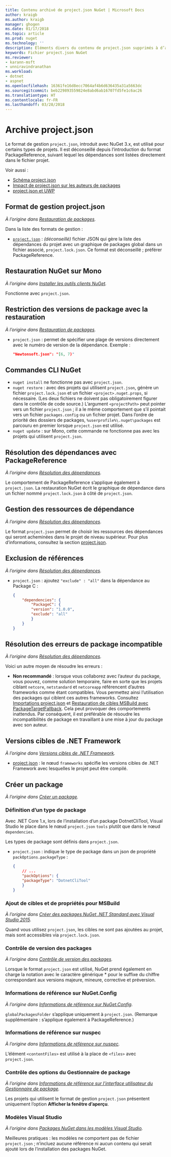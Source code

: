 ```yaml
---
title: Contenu archivé de project.json NuGet | Microsoft Docs
author: kraigb
ms.author: kraigb
manager: ghogen
ms.date: 01/17/2018
ms.topic: article
ms.prod: nuget
ms.technology: ''
description: Éléments divers du contenu de project.json supprimés à d’autres endroits de la documentation NuGet.
keywords: Fichier project.json NuGet
ms.reviewer:
- karann-msft
- unniravindranathan
ms.workload:
- dotnet
- aspnet
ms.openlocfilehash: 16361fe16d8ecc7064af4b6d636435a31a5663dc
ms.sourcegitcommit: beb229893559824e8abd6ab16707fd5fe1c6ac26
ms.translationtype: HT
ms.contentlocale: fr-FR
ms.lasthandoff: 03/28/2018
---
```

# <a name="projectjson-archive"></a>Archive project.json

Le format de gestion `project.json`, introduit avec NuGet 3.x, est utilisé pour certains types de projets. Il est déconseillé depuis l’introduction du format PackageReference, suivant lequel les dépendances sont listées directement dans le fichier projet.

Voir aussi :

- [Schéma project.json](project-json.md)
- [Impact de project.json sur les auteurs de packages](project-json-impact.md)
- [project.json et UWP](project-json-and-uwp.md)

## <a name="projectjson-management-format"></a>Format de gestion project.json

*À l’origine dans [Restauration de packages](../what-is-nuget.md).*

Dans la liste des formats de gestion :

- [`project.json`](project-json.md) : *(déconseillé)* fichier JSON qui gère la liste des dépendances du projet avec un graphique de packages global dans un fichier associé, `project.lock.json`. Ce format est déconseillé ; préférer PackageReference.

## <a name="nuget-restore-on-mono"></a>Restauration NuGet sur Mono

*À l’origine dans [Installer les outils clients NuGet](../install-nuget-client-tools.md).*

Fonctionne avec `project.json`.

## <a name="constraining-package-versions-with-restore"></a>Restriction des versions de package avec la restauration

*À l’origine dans [Restauration de packages](../consume-packages/package-restore.md#constraining-package-versions-with-restore).*

- `project.json` : permet de spécifier une plage de versions directement avec le numéro de version de la dépendance. Exemple :

    ```json
    "Newtonsoft.json": "[6, 7)"
    ```

## <a name="nuget-cli-commands"></a>Commandes CLI NuGet

- `nuget install` ne fonctionne pas avec `project.json`.
- `nuget restore` : avec des projets qui utilisent `project.json`, génère un fichier `project.lock.json` et un fichier `<project>.nuget.props`, si nécessaire. (Les deux fichiers ne doivent pas obligatoirement figurer dans le contrôle de code source.) L’argument `<projectPath>` peut pointer vers un fichier `project.json` ; il a le même comportement que s’il pointait vers un fichier `packages.config` ou un fichier projet. Dans l’ordre de priorité des dossiers de packages, `%userprofile%\.nuget\packages` est parcouru en premier lorsque `project.json` est utilisé.
- `nuget update` : sur Mono, cette commande ne fonctionne pas avec les projets qui utilisent `project.json`.

## <a name="dependency-resolution-with-packagereference"></a>Résolution des dépendances avec PackageReference

*À l’origine dans [Résolution des dépendances](../consume-packages/dependency-resolution.md#dependency-resolution-with-packagereference).*

Le comportement de PackageReference s’applique également à `project.json`. La restauration NuGet écrit le graphique de dépendance dans un fichier nommé `project.lock.json` à côté de `project.json`.

## <a name="managing-dependency-assets"></a>Gestion des ressources de dépendance

*À l’origine dans [Résolution des dépendances](../consume-packages/dependency-resolution.md#managing-dependency-assets).*

Le format `project.json` permet de choisir les ressources des dépendances qui seront acheminées dans le projet de niveau supérieur. Pour plus d’informations, consultez la section [project.json](project-json.md).

## <a name="excluding-references"></a>Exclusion de références

*À l’origine dans [Résolution des dépendances](../consume-packages/dependency-resolution.md#excluding-references).*

- `project.json` : ajoutez `"exclude" : "all"` dans la dépendance au Package C :

    ```json
    {
        "dependencies": {
            "PackageC": {
            "version": "1.0.0",
            "exclude": "all"
            }
        }
    }
    ```

## <a name="resolving-incompatible-package-errors"></a>Résolution des erreurs de package incompatible

*À l’origine dans [Résolution des dépendances](../consume-packages/dependency-resolution.md#resolving-incompatible-package-errors).*

Voici un autre moyen de résoudre les erreurs :

- **Non recommandé** : lorsque vous collaborez avec l’auteur du package, vous pouvez, comme solution temporaire, faire en sorte que les projets ciblant `netcore`, `netstandard` et `netcoreapp` référencent d’autres frameworks comme étant compatibles. Vous permettez ainsi l’utilisation des packages qui ciblent ces autres frameworks. Consultez [Importations project.json](project-json.md#imports) et [Restauration de cibles MSBuild avec PackageTargetFallback](../reference/msbuild-targets.md#packagetargetfallback). Cela peut provoquer des comportements inattendus. Par conséquent, il est préférable de résoudre les incompatibilités de package en travaillant à une mise à jour du package avec son auteur.

## <a name="target-frameworks"></a>Versions cibles de .NET Framework

*À l’origine dans [Versions cibles de .NET Framework](../reference/target-frameworks.md).*

- [project.json](project-json.md) : le nœud `frameworks` spécifie les versions cibles de .NET Framework avec lesquelles le projet peut être compilé.

## <a name="creating-a-package"></a>Créer un package

*À l’origine dans [Créer un package](../create-packages/creating-a-package.md).*

### <a name="setting-a-package-type"></a>Définition d’un type de package

Avec .NET Core 1.x, lors de l’installation d’un package DotnetCliTool, Visual Studio le place dans le nœud `project.json` `tools` plutôt que dans le nœud `dependencies`.

Les types de package sont définis dans `project.json`.

- `project.json` : indique le type de package dans un json de propriété `packOptions.packageType` :

    ```json
    {
        // ...
        "packOptions": {
        "packageType": "DotnetCliTool"
        }
    }
    ```

### <a name="adding-targets-and-props-for-msbuild"></a>Ajout de cibles et de propriétés pour MSBuild

*À l’origine dans [Créer des packages NuGet .NET Standard avec Visual Studio 2015](../guides/create-net-standard-packages-vs2015.md).*

Quand vous utilisez `project.json`, les cibles ne sont pas ajoutées au projet, mais sont accessibles via `project.lock.json`.

### <a name="package-versioning"></a>Contrôle de version des packages

*À l’origine dans [Contrôle de version des packages](../reference/package-versioning.md).*

Lorsque le format `project.json` est utilisé, NuGet prend également en charge la notation avec le caractère générique \* pour le suffixe du chiffre correspondant aux versions majeure, mineure, corrective et préversion.

### <a name="nugetconfig-reference"></a>Informations de référence sur NuGet.Config

*À l’origine dans [Informations de référence sur NuGet.Config](../reference/nuget-config-file.md).*

`globalPackagesFolder` s’applique uniquement à `project.json`. (Remarque supplémentaire : s’applique également à PackageReference.)

### <a name="nuspec-file-reference"></a>Informations de référence sur nuspec

*À l’origine dans [Informations de référence sur nuspec](../reference/nuspec.md).*

L’élément `<contentFiles>` est utilisé à la place de `<files>` avec `project.json`.

### <a name="package-manager-options-control"></a>Contrôle des options du Gestionnaire de package

*À l’origine dans [Informations de référence sur l’interface utilisateur du Gestionnaire de package](../tools/package-manager-ui.md).*

Les projets qui utilisent le format de gestion `project.json` présentent uniquement l’option **Afficher la fenêtre d’aperçu**.

### <a name="visual-studio-templates"></a>Modèles Visual Studio

*À l’origine dans [Packages NuGet dans les modèles Visual Studio](../visual-studio-extensibility/visual-studio-templates.md).*

Meilleures pratiques : les modèles ne comportent pas de fichier `project.json` ; n’incluez aucune référence ni aucun contenu qui serait ajouté lors de l’installation des packages NuGet.